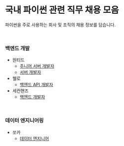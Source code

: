 # 국내 파이썬 관련 직무 채용 모음

파이썬을 주로 사용하는 회사 및 조직의 채용 정보를 담습니다.

<br>

### 백엔드 개발

- 원티드
    - [주니어 서버 개발자](https://www.wanted.co.kr/wd/65907?utm_source=notion&utm_medium=content&utm_campaign=devhire)
    - [서버 개발자](https://www.wanted.co.kr/wd/1761?utm_source=notion&utm_medium=content&utm_campaign=devhire)
- 웰로
    - [백엔드 API 개발자](https://www.notion.so/welfarehello/Wello-7204b304aad64bc0bdee4d9fd5168623)
- 세컨핸즈
    - [백엔드 개발자](https://www.wanted.co.kr/wd/74869)
<br>

### 데이터 엔지니어링

- 쏘카
    - [데이터 엔지니어](https://www.notion.so/socarcorp/d458b6b77a2243fb873d1ac800c321f7?p=49ab9563632a4fa9a24b091abaeecda1)

